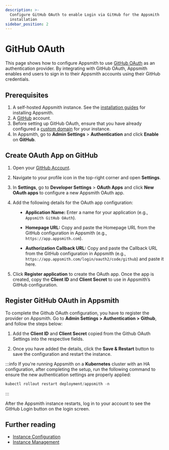```yaml
---
description: >-
  Configure GitHub OAuth to enable Login via GitHub for the Appsmith
  installation
sidebar_position: 2
---
```


# GitHub OAuth


This page shows how to configure Appsmith to use [GitHub OAuth](https://docs.github.com/en/apps/oauth-apps/building-oauth-apps/authorizing-oauth-apps) as an authentication provider. By integrating with GitHub OAuth, Appsmith enables end users to sign in to their Appsmith accounts using their GitHub credentials.

## Prerequisites

1. A self-hosted Appsmith instance. See the [installation guides](/getting-started/setup/installation-guides) for installing Appsmith.
2. A [GitHub](https://github.com/login) account.
3. Before setting up GitHub OAuth, ensure that you have already configured a [custom domain](/getting-started/setup/instance-configuration/custom-domain) for your instance.
4. In Appsmith, go to **Admin Settings** > **Authentication** and click **Enable** on  **GitHub**.



## Create OAuth App on GitHub


1. Open your [GitHub Account](https://github.com).

2. Navigate to your profile icon in the top-right corner and open **Settings**.

3. In **Settings**, go to **Developer Settings** > **OAuth Apps** and click **New OAuth apps** to configure a new Appsmith OAuth app.



<ZoomImage src="/img/github-oauth-create.png" alt="" caption="" />


4. Add the following details for the OAuth app configuration:

<dd>

- **Application Name:** Enter a name for your application (e.g., `Appsmith GitHub OAuth`).

- **Homepage URL:** Copy and paste the Homepage URL from the GitHub configuration in Appsmith (e.g., `https://app.appsmith.com`).

- **Authorization Callback URL:** Copy and paste the Callback URL from the GitHub configuration in Appsmith (e.g., `https://app.appsmith.com/login/oauth2/code/github`) and paste it here.

<ZoomImage src="/img/oauth-settings-github.png" alt="" caption="" />



</dd>

5. Click **Register application** to create the OAuth app. Once the app is created, copy the **Client ID** and **Client Secret** to use in Appsmith’s GitHub configuration.




## Register GitHub OAuth in Appsmith

To complete the Github OAuth configuration, you have to register the provider on Appsmith. Go to **Admin Settings > Authentication > Github**, and follow the steps below:


<ZoomImage src="/img/github-appsmith-settings.png" alt="" caption="" />



1. Add the **Client ID** and **Client Secret** copied from the Github OAuth Settings into the respective fields.

2. Once you have added the details, click the **Save & Restart** button to save the configuration and restart the instance.


:::info
If you're running Appsmith on a **Kubernetes** cluster with an HA configuration, after completing the setup, run the following command to ensure the new authentication settings are properly applied:

```js
kubectl rollout restart deployment/appsmith -n
```
:::

After the Appsmith instance restarts, log in to your account to see the GitHub Login button on the login screen.

<ZoomImage src="/img/github-auth.png" alt="" caption="" />




## Further reading

- [Instance Configuration](/getting-started/setup/instance-configuration)
- [Instance Management](/getting-started/setup/instance-management)
